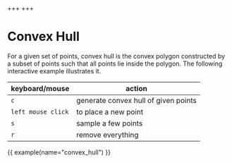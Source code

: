 +++
+++

# Convex Hull

For a given set of points, convex hull is the convex polygon constructed by a subset of points such that all points lie inside the polygon.
The following interactive example illustrates it.

| keyboard/mouse | action |
| --- | --- |
| `c` | generate convex hull of given points |
| `left mouse click` | to place a new point |
| `s` | sample a few points |
| `r` | remove everything |

{{ example(name="convex_hull") }}
